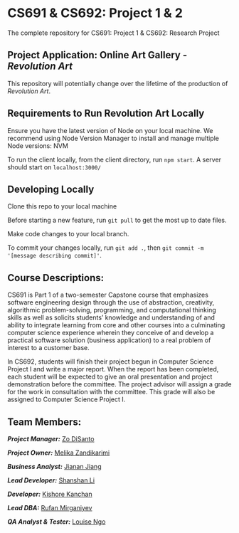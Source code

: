 # CS691 & CS692: Project 1 & 2
<!-- # CS691: Project 1 -->
 
<!-- The complete repository for CS691: Project 1 -->
The complete repository for CS691: Project 1 & CS692: Research Project 

## Project Application: Online Art Gallery - _Revolution Art_

This repository will potentially change over the lifetime of the production of _Revolution Art_.

## Requirements to Run Revolution Art Locally
Ensure you have the latest version of Node on your local machine. We recommend using Node Version Manager to install and manage multiple Node versions: NVM

To run the client locally, from the client directory, run ```npm start```. A server should start on ```localhost:3000/```

## Developing Locally

Clone this repo to your local machine

Before starting a new feature, run ```git pull``` to get the most up to date files.

Make code changes to your local branch.

To commit your changes locally, run ```git add .```, then ```git commit -m '[message describing commit]'```.


## Course Descriptions:

CS691 is Part 1 of a two-semester Capstone course that emphasizes software engineering design through the use of abstraction, creativity, algorithmic problem-solving, programming, and computational thinking skills as well as solicits students’ knowledge and understanding of and ability to integrate learning from core and other courses into a culminating computer science experience wherein they conceive of and develop a practical software solution (business application) to a real problem of interest to a customer base.

In CS692, students<!--enrolled in Computer Science Project II --> will finish their project begun in Computer Science Project I and write a major report. When the report has been completed, each student will be expected to give an oral presentation and project demonstration before the committee. The project advisor will assign a grade for the work in consultation with the committee. This grade will also be assigned to Computer Science Project I.

## Team Members: 
**_Project Manager:_** <a href="https://github.com/zdisanto">Zo DiSanto</a>

**_Project Owner:_** <a href="https://github.com/M-Zandikarimi">Melika Zandikarimi</a>

**_Business Analyst:_** <a href="https://github.com/Jianan-Jiang316">Jianan Jiang</a>

**_Lead Developer:_** <a href="https://github.com/sslcandoit">Shanshan Li</a>

**_Developer:_** <a href="https://github.com/kishore1521">Kishore Kanchan</a>

**_Lead DBA:_** <a href="https://github.com/mirganiyevrufan">Rufan Mirganiyev</a>

**_QA Analyst & Tester:_** <a href="https://github.com/ntkchinh">Louise Ngo</a>
